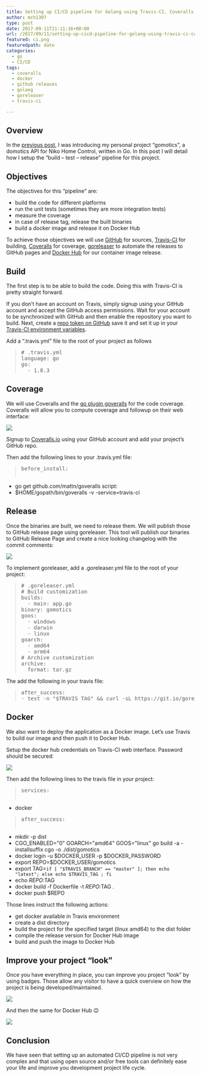 ```yaml
---
title: Setting up CI/CD pipeline for Golang using Travis-CI, Coveralls, goreleaser and Docker
author: mch1307
type: post
date: 2017-09-11T21:11:16+00:00
url: /2017/09/11/setting-up-cicd-pipeline-for-golang-using-travis-ci-coveralls-goreleaser-and-docker/
featured: ci.png
featuredpath: date
categories:
  - go
  - CI/CD
tags:
  - coveralls
  - docker
  - github releases
  - golang
  - goreleaser
  - travis-ci

---
```

## Overview

In the [previous post][1], I was introducing my personal project &#8220;gomotics&#8221;, a domotics API for Niko Home Control, written in Go. In this post I will detail how I setup the &#8220;build &#8211; test &#8211; release&#8221; pipeline for this project.

## Objectives

The objectives for this &#8220;pipeline&#8221; are:

  * build the code for different platforms
  * run the unit tests (sometimes they are more integration tests)
  * measure the coverage
  * in case of release tag, release the built binaries
  * build a docker image and release it on Docker Hub

To achieve those objectives we will use [GitHub][2] for sources, [Travis-CI][3] for building, [Coveralls][4] for coverage, [goreleaser][5] to automate the releases to GitHub pages and [Docker Hub][6] for our container image release.

## Build

The first step is to be able to build the code. Doing this with Travis-CI is pretty straight forward.

If you don&#8217;t have an account on Travis, simply signup using your GitHub account and accept the GitHub access permissions. Wait for your account to be synchronized with GitHub and then enable the repository you want to build. Next, create a [repo token on GitHub][7] save it and set it up in your [Travis-CI environment variables][8].

Add a &#8220;.travis.yml&#8221; file to the root of your project as follows

<div>
  <blockquote>
    <pre># .travis.yml
language: go
go:
  - 1.8.3</pre>
  </blockquote>
</div>

<div>
</div>

## Coverage

We will use Coveralls and the [go plugin goveralls][9] for the code coverage. Coveralls will allow you to compute coverage and followup on their web interface:

![](/wp-content/uploads/2017/09/screen-shot-09-11-17-at-07-01-pm.png)


Signup to [Coveralls.io][4] using your GitHub account and add your project&#8217;s GitHub repo.

Then add the following lines to your .travis.yml file:

> <div>
>   <pre>before_install:
  - go get github.com/mattn/goveralls
script:
  - $HOME/gopath/bin/goveralls -v -service=travis-ci</pre>
> </div>

## Release

Once the binaries are built, we need to release them. We will publish those to GitHub release page using goreleaser. This tool will publish our binaries to GitHub Release Page and create a nice looking changelog with the commit comments:

![](/wp-content/uploads/2017/09/screen-shot-09-09-17-at-10-54-pm.png)


To implement goreleaser, add a .goreleaser.yml file to the root of your project:

<div>
  <blockquote>
    <div>
      <pre># .goreleaser.yml
# Build customization
builds:
  - main: app.go
binary: gomotics
goos:
  - windows
  - darwin
  - linux
goarch:
  - amd64
  - arm64
# Archive customization
archive:
  format: tar.gz</pre>
    </div>
  </blockquote>
</div>

<div>
  The add the following in your travis file:
</div>

<div>
  <blockquote>
    <pre>after_success:
- test -n "$TRAVIS_TAG" && curl -sL https://git.io/goreleaser | bash</pre>
  </blockquote>
</div>

## Docker

We also want to deploy the application as a Docker image. Let&#8217;s use Travis to build our image and then push it to Docker Hub.

Setup the docker hub credentials on Travis-CI web interface. Password should be secured:

![](/wp-content/uploads/2017/09/screen-shot-09-11-17-at-01-00-pm.png)


Then add the following lines to the travis file in your project:

> <div>
>   <pre>services:
  - docker</pre>
>   
>   <div>
>     <pre>after_success:
  - mkdir -p dist
  - CGO_ENABLED="0" GOARCH="amd64" GOOS="linux" go build -a -installsuffix cgo -o ./dist/gomotics
  - docker login -u $DOCKER_USER -p $DOCKER_PASSWORD
  - export REPO=$DOCKER_USER/gomotics
  - export TAG=`if [ "$TRAVIS_BRANCH" == "master" ]; then echo "latest"; else echo $TRAVIS_TAG ; fi`
  - echo $REPO:$TAG
  - docker build -f Dockerfile -t $REPO:$TAG .
  - docker push $REPO</pre>
>   </div>
> </div>

Those lines instruct the following actions:

  * get docker available in Travis environment
  * create a dist directory
  * build the project for the specified target (linux amd64) to the dist folder
  * compile the release version for Docker Hub image
  * build and push the image to Docker Hub

## Improve your project &#8220;look&#8221;

Once you have everything in place, you can improve you project &#8220;look&#8221; by using badges. Those allow any visitor to have a quick overview on how the project is being developed/maintained.

![](/wp-content/uploads/2017/09/screen-shot-09-11-17-at-01-35-pm.png)

And then the same for Docker Hub 😉

![](/wp-content/uploads/2017/09/screen-shot-09-11-17-at-01-37-pm.png)


## Conclusion

We have seen that setting up an automated CI/CD pipeline is not very complex and that using open source and/or free tools can definitely ease your life and improve you development project life cycle.

 [1]: http://blog.csnet.me/2017/09/06/gomotics-a-go-rest-api-for-niko-home-control/
 [2]: http://github.com
 [3]: http://travis-ci.org
 [4]: http://coveralls.io
 [5]: https://github.com/goreleaser/goreleaser
 [6]: http://hub.docker.com
 [7]: https://help.github.com/articles/creating-a-personal-access-token-for-the-command-line/#
 [8]: https://docs.travis-ci.com/user/environment-variables/
 [9]: https://github.com/mattn/goveralls